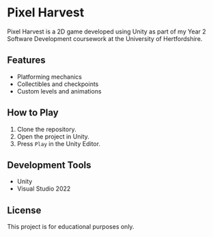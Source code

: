 # Pixel Harvest

Pixel Harvest is a 2D game developed using Unity as part of my Year 2 Software Development coursework at the University of Hertfordshire.

## Features
- Platforming mechanics
- Collectibles and checkpoints
- Custom levels and animations

## How to Play
1. Clone the repository.
2. Open the project in Unity.
3. Press `Play` in the Unity Editor.

## Development Tools
- Unity
- Visual Studio 2022

## License
This project is for educational purposes only.
